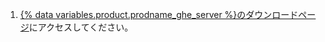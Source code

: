 1. [{% data variables.product.prodname_ghe_server %}のダウンロードページ](https://enterprise.github.com/download)にアクセスしてください。
